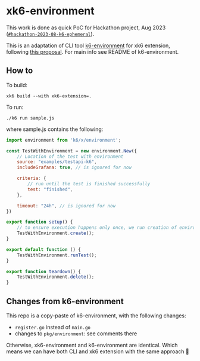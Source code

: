 # xk6-environment

This work is done as quick PoC for Hackathon project, Aug 2023 ([`#hackathon-2023-08-k6-ephemeral`](https://raintank-corp.slack.com/archives/C05K5HF0YCF)).

This is an adaptation of CLI tool [k6-environment](https://github.com/grafana/k6-environment) for xk6 extension, following [this proposal](https://github.com/grafana/k6-environment/blob/main/extension-proposal.js). For main info see README of k6-environment.

## How to

To build:
```
xk6 build --with xk6-extension=.
```

To run:
```
./k6 run sample.js
```

where sample.js contains the following:
```js
import environment from 'k6/x/environment';

const TestWithEnvironment = new environment.New({
    // Location of the test with environment
    source: "examples/testapi-k6",
    includeGrafana: true, // is ignored for now

    criteria: {
        // run until the test is finished successfully
        test: "finished",
    },

    timeout: "24h", // is ignored for now
})

export function setup() {
    // to ensure execution happens only once, we run creation of environment in setup
    TestWithEnvironment.create();
}

export default function () {
    TestWithEnvironment.runTest();
}

export function teardown() {
    TestWithEnvironment.delete();
}
```

## Changes from k6-environment

This repo is a copy-paste of k6-environment, with the following changes:
- `register.go` instead of `main.go`
- changes to `pkg/environment`: see comments there

Otherwise, xk6-environment and k6-environment are identical. Which means we can have both CLI and xk6 extension with the same approach :tada: